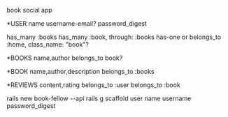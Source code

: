book social app

\*USER
name
username-email?
password_digest

has_many :books
has_many :book, through: :books
has-one or belongs_to :home, class_name: "book"?

\*BOOKS
name,author
belongs_to book?

\*BOOK
name,author,description
belongs_to :books

\*REVIEWS
content,rating
belongs_to :user
belongs_to :book

rails new book-fellow --api
rails g scaffold user name username password_digest
